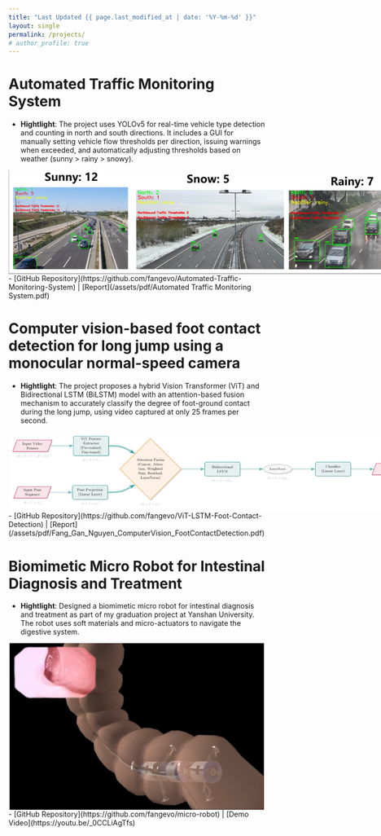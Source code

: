 ```yaml
---
title: "Last Updated {{ page.last_modified_at | date: '%Y-%m-%d' }}"
layout: single
permalink: /projects/
# author_profile: true
---
```

# Automated Traffic Monitoring System
- **Hightlight**: The project uses YOLOv5 for real-time vehicle type detection and counting in north and south directions. It includes a GUI for manually setting vehicle flow thresholds per direction, issuing warnings when exceeded, and automatically adjusting thresholds based on weather (sunny > rainy > snowy).
<img src="/assets/images/auto-traffic.png" alt="auto-traffic" style="max-width: 800px; height: auto; display: block; margin-left: auto; margin-right: auto;">
- [GitHub Repository](https://github.com/fangevo/Automated-Traffic-Monitoring-System) | [Report](/assets/pdf/Automated Traffic Monitoring System.pdf)


# Computer vision-based foot contact detection for long jump using a monocular normal-speed camera
- **Hightlight**: The project proposes a hybrid Vision Transformer (ViT) and Bidirectional LSTM (BiLSTM) model with an attention-based fusion mechanism to accurately classify the degree of foot-ground contact during the long jump, using video captured at only 25 frames per second.
<img src="/assets/images/vit-lstm-architecture.jpg" alt="vit lstm" style="max-width: 800px; height: auto; display: block; margin-left: auto; margin-right: auto;">
- [GitHub Repository](https://github.com/fangevo/ViT-LSTM-Foot-Contact-Detection) | [Report](/assets/pdf/Fang_Gan_Nguyen_ComputerVision_FootContactDetection.pdf)



# Biomimetic Micro Robot for Intestinal Diagnosis and Treatment
- **Hightlight**: Designed a biomimetic micro robot for intestinal diagnosis and treatment as part of my graduation project at Yanshan University. The robot uses soft materials and micro-actuators to navigate the digestive system.
<img src="/assets/images/micro-robot.png" alt="Micro Robot" style="max-width: 500px; height: auto; display: block; margin-left: auto; margin-right: auto;">
- [GitHub Repository](https://github.com/fangevo/micro-robot) | [Demo Video](https://youtu.be/_0CCLiAgTfs)
